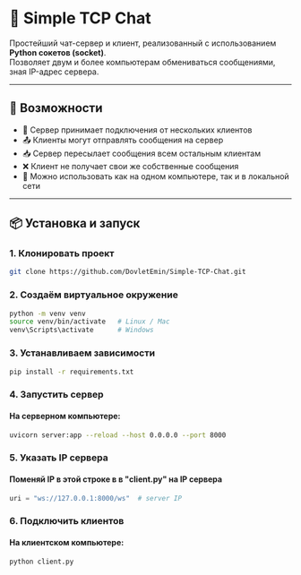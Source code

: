 # 📨 Simple TCP Chat

Простейший чат-сервер и клиент, реализованный с использованием **Python сокетов (socket)**.  
Позволяет двум и более компьютерам обмениваться сообщениями, зная IP-адрес сервера.

---

## 🚀 Возможности

- 📡 Сервер принимает подключения от нескольких клиентов
- 📤 Клиенты могут отправлять сообщения на сервер
- 📥 Сервер пересылает сообщения всем остальным клиентам
- ❌ Клиент не получает свои же собственные сообщения
- 🔌 Можно использовать как на одном компьютере, так и в локальной сети

---

## 📦 Установка и запуск

### 1. Клонировать проект

```bash
git clone https://github.com/DovletEmin/Simple-TCP-Chat.git
```

### 2. Создаём виртуальное окружение

```bash
python -m venv venv
source venv/bin/activate   # Linux / Mac
venv\Scripts\activate      # Windows
```

### 3. Устанавливаем зависимости

```bash
pip install -r requirements.txt
```

### 4. Запустить сервер

#### На серверном компьютере:

```bash
uvicorn server:app --reload --host 0.0.0.0 --port 8000
```

### 5. Указать IP сервера
#### Поменяй IP в этой строке в  в "client.py" на IP сервера
```python
uri = "ws://127.0.0.1:8000/ws"  # server IP
```

### 6. Подключить клиентов

#### На клиентском компьютере:

```bash
python client.py
```



